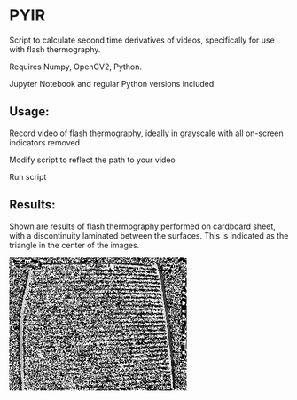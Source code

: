 # PYIR
Script to calculate second time derivatives of videos, specifically for use with flash thermography. 

Requires Numpy, OpenCV2, Python. 

Jupyter Notebook and regular Python versions included. 

## Usage: 
  Record video of flash thermography, ideally in grayscale with all on-screen indicators removed
  
  Modify script to reflect the path to your video
  
  Run script 
  
## Results:
  Shown are results of flash thermography performed on cardboard sheet, with a discontinuity laminated between the surfaces. This is indicated as the triangle in the center of the images. 
  
  ![Animated gif](https://raw.githubusercontent.com/S-Gol/NDE-IR-Processing/master/Examples/After.gif)

